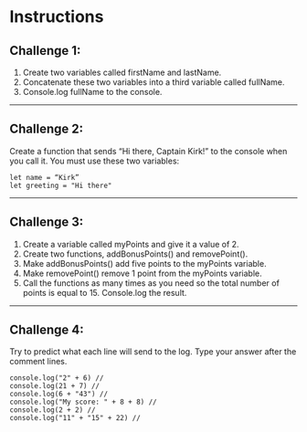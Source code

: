 # Instructions  

## Challenge 1:
 
 1. Create two variables called firstName and lastName.
 2. Concatenate these two variables into a third variable called fullName.
 3. Console.log fullName to the console.

 ---

## Challenge 2:

Create a function that sends “Hi there, Captain Kirk!” to the console when you call it. You must use these two variables:
```
let name = “Kirk”
let greeting = "Hi there"
```
---

## Challenge 3:

1. Create a variable called myPoints and give it a value of 2.
2. Create two functions, addBonusPoints() and removePoint().
3. Make addBonusPoints() add five points to the myPoints variable.
4. Make removePoint() remove 1 point from the myPoints variable.
5. Call the functions as many times as you need so the total number of points  is equal to 15. Console.log the result.

---

## Challenge 4:
Try to predict what each line will send to the log. Type your answer after the comment lines.
```
console.log("2" + 6) // 
console.log(21 + 7) // 
console.log(6 + "43") // 
console.log("My score: " + 8 + 8) //  
console.log(2 + 2) //  
console.log("11" + "15" + 22) //
```